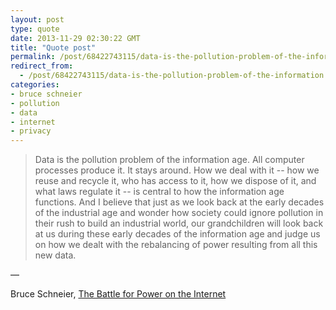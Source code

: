 ```yaml
---
layout: post
type: quote
date: 2013-11-29 02:30:22 GMT
title: "Quote post"
permalink: /post/68422743115/data-is-the-pollution-problem-of-the-information
redirect_from: 
  - /post/68422743115/data-is-the-pollution-problem-of-the-information
categories:
- bruce schneier
- pollution
- data
- internet
- privacy
---
```

<blockquote>Data is the pollution problem of the information age. All computer processes produce it. It stays around. How we deal with it -- how we reuse and recycle it, who has access to it, how we dispose of it, and what laws regulate it -- is central to how the information age functions. And I believe that just as we look back at the early decades of the industrial age and wonder how society could ignore pollution in their rush to build an industrial world, our grandchildren will look back at us during these early decades of the information age and judge us on how we dealt with the rebalancing of power resulting from all this new data.</blockquote>

 — <p>Bruce Schneier, <a href="https://www.schneier.com/blog/archives/2013/10/the_battle_for_1.html?utm_source=hackernewsletter&amp;utm_medium=email">The Battle for Power on the Internet</a></p>